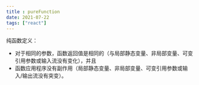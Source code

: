 ```yaml
---
title : pureFunction
date: 2021-07-22
tags: ["react"]
---
```

纯函数定义：
* 对于相同的参数，函数返回值是相同的（与局部静态变量、非局部变量、可变引用参数或输入流没有变化），并且
* 函数应用程序没有副作用（局部静态变量、非局部变量、可变引用参数或输入/输出流没有突变）。
<!--more-->
